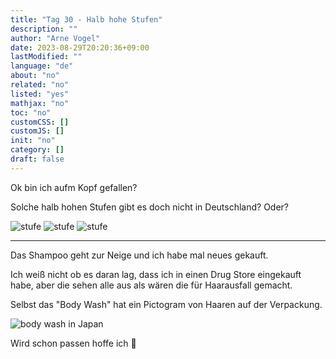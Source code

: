 ```yaml
---
title: "Tag 30 - Halb hohe Stufen"
description: ""
author: "Arne Vogel"
date: 2023-08-29T20:20:36+09:00
lastModified: ""
language: "de"
about: "no"
related: "no"
listed: "yes"
mathjax: "no"
toc: "no"
customCSS: []
customJS: []
init: "no"
category: []
draft: false
---
```


Ok bin ich aufm Kopf gefallen?

Solche halb hohen Stufen gibt es doch nicht in Deutschland? Oder?

![stufe](stufe.jpg)
![stufe](stufe2.jpg)
![stufe](stufe3.jpg)

---

Das Shampoo geht zur Neige und ich habe mal neues gekauft.

Ich weiß nicht ob es daran lag, dass ich in einen Drug Store eingekauft habe, aber die sehen alle aus als wären die für Haarausfall gemacht.

Selbst das "Body Wash" hat ein Pictogram von Haaren auf der Verpackung.

![body wash in Japan](body-wash.jpg)

Wird schon passen hoffe ich 🤷
